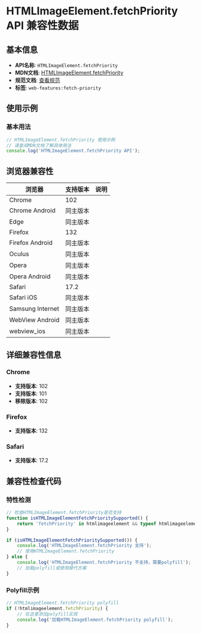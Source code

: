 # HTMLImageElement.fetchPriority API 兼容性数据

## 基本信息

- **API名称**: `HTMLImageElement.fetchPriority`
- **MDN文档**: [HTMLImageElement.fetchPriority](https://developer.mozilla.org/docs/Web/API/HTMLImageElement/fetchPriority)
- **规范文档**: [查看规范](https://html.spec.whatwg.org/multipage/embedded-content.html#dom-img-fetchpriority)
- **标签**: `web-features:fetch-priority`

## 使用示例

### 基本用法

```javascript
// HTMLImageElement.fetchPriority 使用示例
// 请查阅MDN文档了解具体用法
console.log('HTMLImageElement.fetchPriority API');
```

## 浏览器兼容性

| 浏览器 | 支持版本 | 说明 |
|--------|----------|------|
| Chrome | 102 |  |
| Chrome Android | 同主版本 |  |
| Edge | 同主版本 |  |
| Firefox | 132 |  |
| Firefox Android | 同主版本 |  |
| Oculus | 同主版本 |  |
| Opera | 同主版本 |  |
| Opera Android | 同主版本 |  |
| Safari | 17.2 |  |
| Safari iOS | 同主版本 |  |
| Samsung Internet | 同主版本 |  |
| WebView Android | 同主版本 |  |
| webview_ios | 同主版本 |  |

## 详细兼容性信息

### Chrome

- **支持版本**: 102
- **支持版本**: 101
- **移除版本**: 102

### Firefox

- **支持版本**: 132

### Safari

- **支持版本**: 17.2

## 兼容性检查代码

### 特性检测

```javascript
// 检查HTMLImageElement.fetchPriority是否支持
function isHTMLImageElementFetchPrioritySupported() {
    return 'fetchPriority' in htmlimageelement && typeof htmlimageelement.fetchPriority === 'function';
}

if (isHTMLImageElementFetchPrioritySupported()) {
    console.log('HTMLImageElement.fetchPriority 支持');
    // 使用HTMLImageElement.fetchPriority
} else {
    console.log('HTMLImageElement.fetchPriority 不支持，需要polyfill');
    // 加载polyfill或使用替代方案
}
```

### Polyfill示例

```javascript
// HTMLImageElement.fetchPriority polyfill
if (!htmlimageelement.fetchPriority) {
    // 在这里添加polyfill实现
    console.log('加载HTMLImageElement.fetchPriority polyfill');
}
```

